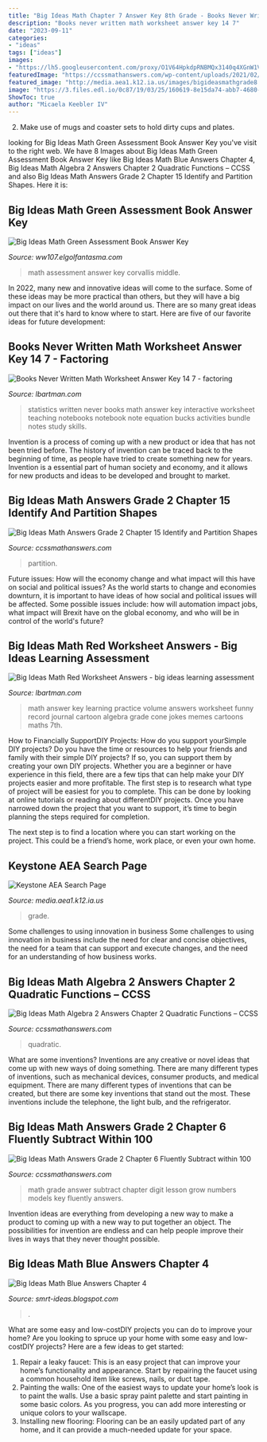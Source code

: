 ```yaml
---
title: "Big Ideas Math Chapter 7 Answer Key 8th Grade - Books Never Written Math Worksheet Answer Key 14 7"
description: "Books never written math worksheet answer key 14 7"
date: "2023-09-11"
categories:
- "ideas"
tags: ["ideas"]
images:
- "https://lh5.googleusercontent.com/proxy/O1V64HpkdpRNBMQx3140q4XGnW1V8US8om9hqf7R8HKzLhkm-hv4J8vVSyH7osIPzFb0Hz7ae8hX5AekvPXQF4LUCuKdjSbEaFSKAxBcUrzOtsXkR7Ytow=w1200-h630-p-k-no-nu"
featuredImage: "https://ccssmathanswers.com/wp-content/uploads/2021/02/Big-Ideas-Math-Algebra-2-Answers-Chapter-2-Quadratic-Functions-1024x576.png"
featured_image: "http://media.aea1.k12.ia.us/images/bigideasmathgrade8.JPG"
image: "https://3.files.edl.io/0c87/19/03/25/160619-8e15da74-abb7-4680-87c8-12906fdb4fb6.jpeg"
ShowToc: true
author: "Micaela Keebler IV"
---
```



2. Make use of mugs and coaster sets to hold dirty cups and plates.

	

		
looking for Big Ideas Math Green Assessment Book Answer Key you've visit to the right web. We have 8 Images about Big Ideas Math Green Assessment Book Answer Key like Big Ideas Math Blue Answers Chapter 4, Big Ideas Math Algebra 2 Answers Chapter 2 Quadratic Functions – CCSS and also Big Ideas Math Answers Grade 2 Chapter 15 Identify and Partition Shapes. Here it is:
		
    
## Big Ideas Math Green Assessment Book Answer Key

<img loading=lazy src="https://3.files.edl.io/0c87/19/03/25/160619-8e15da74-abb7-4680-87c8-12906fdb4fb6.jpeg" onerror="this.onerror=null;this.src='https://tse2.mm.bing.net/th?id=OIP.UllTDSRdZPtbWEgEFUUF2wAAAA&amp;pid=15.1';" alt="Big Ideas Math Green Assessment Book Answer Key">

_Source: ww107.elgolfantasma.com_

>math assessment answer key corvallis middle. 

	

In 2022, many new and innovative ideas will come to the surface. Some of these ideas may be more practical than others, but they will have a big impact on our lives and the world around us. There are so many great ideas out there that it's hard to know where to start. Here are five of our favorite ideas for future development:

    
## Books Never Written Math Worksheet Answer Key 14 7 - Factoring

<img loading=lazy src="https://s-media-cache-ak0.pinimg.com/736x/53/05/ab/5305ab42b734405a5b92c89ecf3516c7.jpg" onerror="this.onerror=null;this.src='https://tse1.mm.bing.net/th?id=OIP.YfA2875B6WcGk1rnZ4sQOgHaJl&amp;pid=15.1';" alt="Books Never Written Math Worksheet Answer Key 14 7 - factoring">

_Source: lbartman.com_

>statistics written never books math answer key interactive worksheet teaching notebooks notebook note equation bucks activities bundle notes study skills. 

	

Invention is a process of coming up with a new product or idea that has not been tried before. The history of invention can be traced back to the beginning of time, as people have tried to create something new for years. Invention is a essential part of human society and economy, and it allows for new products and ideas to be developed and brought to market.

    
## Big Ideas Math Answers Grade 2 Chapter 15 Identify And Partition Shapes

<img loading=lazy src="https://ccssmathanswers.com/wp-content/uploads/2020/12/Big-Ideas-Math-Answer-Key-Grade-2-Chapter-15-Identify-and-Partition-Shapes-v-6-300x249.png" onerror="this.onerror=null;this.src='https://tse1.mm.bing.net/th?id=OIP.j1c92HvQ2yOjlWs71apSwAAAAA&amp;pid=15.1';" alt="Big Ideas Math Answers Grade 2 Chapter 15 Identify and Partition Shapes">

_Source: ccssmathanswers.com_

>partition. 

	

Future issues: How will the economy change and what impact will this have on social and political issues?
As the world starts to change and economies downturn, it is important to have ideas of how social and political issues will be affected. Some possible issues include: how will automation impact jobs, what impact will Brexit have on the global economy, and who will be in control of the world's future?

    
## Big Ideas Math Red Worksheet Answers - Big Ideas Learning Assessment

<img loading=lazy src="https://s-media-cache-ak0.pinimg.com/736x/33/d4/52/33d45286046cd915686b1c811dfdc2ec.jpg" onerror="this.onerror=null;this.src='https://tse1.mm.bing.net/th?id=OIP.iMK0vfwJ8Q2vLgvm5mfrVQHaHR&amp;pid=15.1';" alt="Big Ideas Math Red Worksheet Answers - big ideas learning assessment">

_Source: lbartman.com_

>math answer key learning practice volume answers worksheet funny record journal cartoon algebra grade cone jokes memes cartoons maths 7th. 

	

How to Financially SupportDIY Projects: How do you support yourSimple DIY projects?
Do you have the time or resources to help your friends and family with their simple DIY projects? If so, you can support them by creating your own DIY projects. Whether you are a beginner or have experience in this field, there are a few tips that can help make your DIY projects easier and more profitable.
The first step is to research what type of project will be easiest for you to complete. This can be done by looking at online tutorials or reading about differentDIY projects. Once you have narrowed down the project that you want to support, it’s time to begin planning the steps required for completion.

The next step is to find a location where you can start working on the project. This could be a friend’s home, work place, or even your own home.

    
## Keystone AEA Search Page

<img loading=lazy src="http://media.aea1.k12.ia.us/images/bigideasmathgrade8.JPG" onerror="this.onerror=null;this.src='https://tse2.mm.bing.net/th?id=OIP.DlMtmqoyNBrLDxmLxJeeHgHaEj&amp;pid=15.1';" alt="Keystone AEA Search Page">

_Source: media.aea1.k12.ia.us_

>grade. 

	

Some challenges to using innovation in business
Some challenges to using innovation in business include the need for clear and concise objectives, the need for a team that can support and execute changes, and the need for an understanding of how business works.

    
## Big Ideas Math Algebra 2 Answers Chapter 2 Quadratic Functions – CCSS

<img loading=lazy src="https://ccssmathanswers.com/wp-content/uploads/2021/02/Big-Ideas-Math-Algebra-2-Answers-Chapter-2-Quadratic-Functions-1024x576.png" onerror="this.onerror=null;this.src='https://tse4.mm.bing.net/th?id=OIP.4ZeYBK882BQHL8qtw49EgwHaEK&amp;pid=15.1';" alt="Big Ideas Math Algebra 2 Answers Chapter 2 Quadratic Functions – CCSS">

_Source: ccssmathanswers.com_

>quadratic. 

	

What are some inventions?
Inventions are any creative or novel ideas that come up with new ways of doing something. There are many different types of inventions, such as mechanical devices, consumer products, and medical equipment. 
There are many different types of inventions that can be created, but there are some key inventions that stand out the most. These inventions include the telephone, the light bulb, and the refrigerator.

    
## Big Ideas Math Answers Grade 2 Chapter 6 Fluently Subtract Within 100

<img loading=lazy src="https://ccssmathanswers.com/wp-content/uploads/2021/01/Big-Ideas-Math-Book-2nd-Grade-Answer-Key-Chapter-6-Fluently-Subtract-100-Lesson-6.3-Use-Models-Subtract-Two-Digit-Numbers-Think-Grow-Modeling-Real-Life-1.jpg" onerror="this.onerror=null;this.src='https://tse2.mm.bing.net/th?id=OIP.o9yhR4xhb7HQJV7SfZH5GwHaEp&amp;pid=15.1';" alt="Big Ideas Math Answers Grade 2 Chapter 6 Fluently Subtract within 100">

_Source: ccssmathanswers.com_

>math grade answer subtract chapter digit lesson grow numbers models key fluently answers. 

	

Invention ideas are everything from developing a new way to make a product to coming up with a new way to put together an object. The possibilities for invention are endless and can help people improve their lives in ways that they never thought possible.

    
## Big Ideas Math Blue Answers Chapter 4

<img loading=lazy src="https://lh5.googleusercontent.com/proxy/O1V64HpkdpRNBMQx3140q4XGnW1V8US8om9hqf7R8HKzLhkm-hv4J8vVSyH7osIPzFb0Hz7ae8hX5AekvPXQF4LUCuKdjSbEaFSKAxBcUrzOtsXkR7Ytow=w1200-h630-p-k-no-nu" onerror="this.onerror=null;this.src='https://tse4.mm.bing.net/th?id=OIP.B6VIJ1NY-N8uPvTuG6ixOQHaIm&amp;pid=15.1';" alt="Big Ideas Math Blue Answers Chapter 4">

_Source: smrt-ideas.blogspot.com_

>. 

	

What are some easy and low-costDIY projects you can do to improve your home?
Are you looking to spruce up your home with some easy and low-costDIY projects? Here are a few ideas to get started: 
1. Repair a leaky faucet: This is an easy project that can improve your home’s functionality and appearance. Start by repairing the faucet using a common household item like screws, nails, or duct tape. 
2. Painting the walls: One of the easiest ways to update your home’s look is to paint the walls. Use a basic spray paint palette and start painting in some basic colors. As you progress, you can add more interesting or unique colors to your wallscape. 
3. Installing new flooring: Flooring can be an easily updated part of any home, and it can provide a much-needed update for your space.

